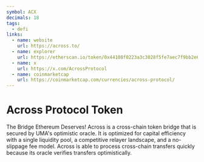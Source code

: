 ```yaml
---
symbol: ACX
decimals: 18
tags:
  - defi
links:
  - name: website
    url: https://across.to/
  - name: explorer
    url: https://etherscan.io/token/0x44108f0223a3c3028f5fe7aec7f9bb2e66bef82f
  - name: x
    url: https://x.com/AcrossProtocol
  - name: coinmarketcap
    url: https://coinmarketcap.com/currencies/across-protocol/
---
```


# Across Protocol Token

The Bridge Ethereum Deserves! Across is a cross-chain token bridge that is secured by UMA's optimistic oracle. It is optimized for capital efficiency with a single liquidity pool, a competitive relayer landscape, and a no-slippage fee model. Across is able to process cross-chain transfers quickly because its oracle verifies transfers optimistically.
